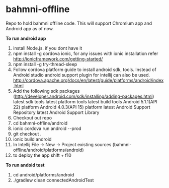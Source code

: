 # bahmni-offline
Repo to hold bahmni offline code. This will support Chromium app and Android app as of now.

**To run android app**

1. install Node.js. if you dont have it
2. npm install -g cordova ionic, for any issues with ionic installation refer http://ionicframework.com/getting-started/
3. npm install -g try-thread-sleep
4. Follow cordova platform guide to install android sdk, tools. Instead of Android studio android support plugin for intellij can also be used.  http://cordova.apache.org/docs/en/latest/guide/platforms/android/index.html
5. Add the following sdk packages (http://developer.android.com/sdk/installing/adding-packages.html)
    latest sdk tools
    latest platform tools
    latest build tools
    Android 5.1.1(API 22) platform
    Android 4.0.3(API 15) platform
    latest Android Support Repository
    latest Android Support Library
6. Checkout out repo
7. cd bahmni-offline/android
8. ionic cordova run android --prod
9. git checkout .
10. ionic build android
11. In Intellij File -> New -> Project existing sources (bahmni-offline/android/platforms/android)
12. to deploy the app shift + f10

**To run andoid test**

1. cd android/platforms/android
2. ./gradlew clean connectedAndroidTest
